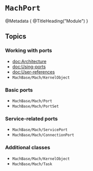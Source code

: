 # ``MachPort``

@Metadata {
    @TitleHeading("Module")
}

## Topics

### Working with ports

- <doc:Architecture>
- <doc:Using-ports>
- <doc:User-references>
- ``MachBase/Mach/KernelObject``

### Basic ports

- ``MachBase/Mach/Port``
- ``MachBase/Mach/PortSet``

### Service-related ports

- ``MachBase/Mach/ServicePort``
- ``MachBase/Mach/ConnectionPort``

### Additional classes

- ``MachBase/Mach/KernelObject``
- ``MachBase/Mach/Task``
